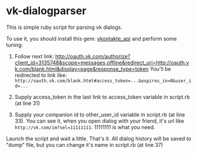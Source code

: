 # vk-dialogparser
This is simple ruby script for parsing vk dialogs.

To use it, you should install this gem: [vkontakte_api](https://github.com/7even/vkontakte_api) and perform some tuning:

1.  Follow next link:
http://oauth.vk.com/authorize?client_id=3135748&scope=messages,offline&redirect_uri=http://oauth.vk.com/blank.html&display=page&response_type=token
You'll be redirected to link like:
`http://oauth.vk.com/blank.html#access_token=...&expires_in=0&user_id=...`

2.  Supply access_token in the last link to access_token variable in script.rb (at line 31)

3.  Supply your companion id to other_user_id variable in script.rb (at line 33). You can see it, when you open dialog with your friend, it's url like `http://vk.com/im?sel=11111111`. 11111111 is what you need.

Launch the script and wait a little. That's it.
All dialog history will be saved to "dump" file, but you can change it's name in script.rb (at line 37)